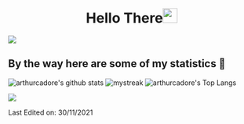 <h1 align="center">Hello There<img src="https://github.com/souvikguria98/souvikguria98/blob/master/Hi.gif" width="30"> </h1>

<a href="https://www.youtube.com/watch?v=dQw4w9WgXcQ"><img src="https://user-images.githubusercontent.com/73097560/115834477-dbab4500-a447-11eb-908a-139a6edaec5c.gif"></a>


## By the way here are some of my statistics 🚀
![arthurcadore's github stats](https://github-readme-stats.vercel.app/api?username=arthurcadore&show_icons=true&theme=tokyonight)
<img src="https://github-readme-streak-stats.herokuapp.com/?user=arthurcadore&theme=tokyonight" alt="mystreak"/>
![arthurcadore's Top Langs](https://github-readme-stats.vercel.app/api/top-langs/?username=arthurcadore&theme=tokyonight&layout=compact)

<a href="https://www.youtube.com/watch?v=dQw4w9WgXcQ"><img src="https://user-images.githubusercontent.com/73097560/115834477-dbab4500-a447-11eb-908a-139a6edaec5c.gif"></a>


Last Edited on: 30/11/2021

